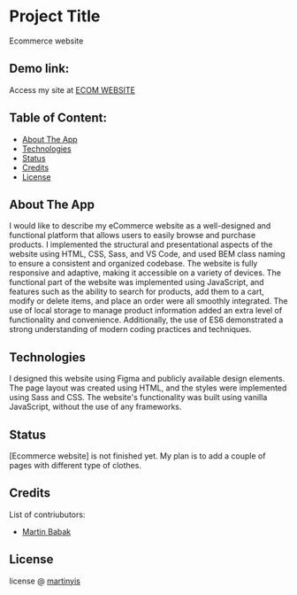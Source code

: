 # Project Title
Ecommerce website

## Demo link:
Access my site at [ECOM WEBSITE](https://tangerine-malasada-20b21c.netlify.app/product.html)

## Table of Content:

- [About The App](#about-the-app)
- [Technologies](#technologies)
- [Status](#status)
- [Credits](#credits)
- [License](#license)

## About The App
I would like to describe my eCommerce website as a well-designed and functional platform that allows users to easily browse and purchase products. I implemented the structural and presentational aspects of the website using HTML, CSS, Sass, and VS Code, and used BEM class naming to ensure a consistent and organized codebase. The website is fully responsive and adaptive, making it accessible on a variety of devices.
The functional part of the website was implemented using JavaScript, and features such as the ability to search for products, add them to a cart, modify or delete items, and place an order were all smoothly integrated. The use of local storage to manage product information added an extra level of functionality and convenience. Additionally, the use of ES6 demonstrated a strong understanding of modern coding practices and techniques.
## Technologies
I designed this website using Figma and publicly available design elements. The page layout was created using HTML, and the styles were implemented using Sass and CSS. The website's functionality was built using vanilla JavaScript, without the use of any frameworks.



## Status
[Ecommerce website] is not finished yet. My plan is to add a couple of pages with different type of clothes.

## Credits
List of contriubutors:
- [Martin Babak](https://github.com/martinyis)

## License

license @ [martinyis](https://github.com/martinyis)
